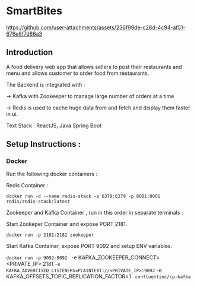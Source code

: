 # SmartBites


https://github.com/user-attachments/assets/236f99de-c28d-4c94-af51-676e8f7d86a3


## Introduction

A food delivery web app that allows sellers to post their restaurants and menu and allows customer to order food from restaurants.

The Backend is integrated with : 

-> Kafka with Zookeeper to manage large number of orders at a time

-> Redis is used to cache huge data from and fetch and display them faster in ui.

Text Stack : ReactJS, Java Spring Boot


## Setup Instructions :

### Docker

Run the following docker containers :

Redis Container :

`docker run -d --name redis-stack -p 6379:6379 -p 8001:8001 redis/redis-stack:latest`

Zookeeper and Kafka Container , run in this order in separate terminals :

Start Zookeper Container and expose PORT 2181.

`docker run -p 2181:2181 zookeeper`

Start Kafka Container, expose PORT 9092 and setup ENV variables.

`docker run -p 9092:9092 `
-e KAFKA_ZOOKEEPER_CONNECT=<PRIVATE_IP>:2181 `
-e KAFKA_ADVERTISED_LISTENERS=PLAINTEXT://<PRIVATE_IP>:9092 `
-e KAFKA_OFFSETS_TOPIC_REPLICATION_FACTOR=1 `
confluentinc/cp-kafka`






